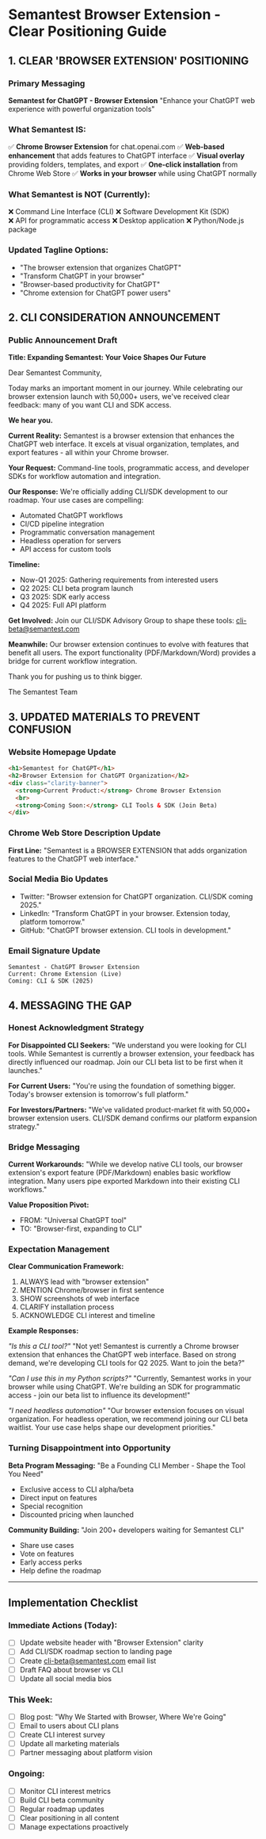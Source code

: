 # Semantest Browser Extension - Clear Positioning Guide

## 1. CLEAR 'BROWSER EXTENSION' POSITIONING

### Primary Messaging
**Semantest for ChatGPT - Browser Extension**
"Enhance your ChatGPT web experience with powerful organization tools"

### What Semantest IS:
✅ **Chrome Browser Extension** for chat.openai.com
✅ **Web-based enhancement** that adds features to ChatGPT interface
✅ **Visual overlay** providing folders, templates, and export
✅ **One-click installation** from Chrome Web Store
✅ **Works in your browser** while using ChatGPT normally

### What Semantest is NOT (Currently):
❌ Command Line Interface (CLI)
❌ Software Development Kit (SDK)  
❌ API for programmatic access
❌ Desktop application
❌ Python/Node.js package

### Updated Tagline Options:
- "The browser extension that organizes ChatGPT"
- "Transform ChatGPT in your browser"
- "Browser-based productivity for ChatGPT"
- "Chrome extension for ChatGPT power users"

## 2. CLI CONSIDERATION ANNOUNCEMENT

### Public Announcement Draft

**Title: Expanding Semantest: Your Voice Shapes Our Future**

Dear Semantest Community,

Today marks an important moment in our journey. While celebrating our browser extension launch with 50,000+ users, we've received clear feedback: many of you want CLI and SDK access.

**We hear you.**

**Current Reality:**
Semantest is a browser extension that enhances the ChatGPT web interface. It excels at visual organization, templates, and export features - all within your Chrome browser.

**Your Request:**
Command-line tools, programmatic access, and developer SDKs for workflow automation and integration.

**Our Response:**
We're officially adding CLI/SDK development to our roadmap. Your use cases are compelling:
- Automated ChatGPT workflows
- CI/CD pipeline integration  
- Programmatic conversation management
- Headless operation for servers
- API access for custom tools

**Timeline:**
- Now-Q1 2025: Gathering requirements from interested users
- Q2 2025: CLI beta program launch
- Q3 2025: SDK early access
- Q4 2025: Full API platform

**Get Involved:**
Join our CLI/SDK Advisory Group to shape these tools: cli-beta@semantest.com

**Meanwhile:**
Our browser extension continues to evolve with features that benefit all users. The export functionality (PDF/Markdown/Word) provides a bridge for current workflow integration.

Thank you for pushing us to think bigger.

The Semantest Team

## 3. UPDATED MATERIALS TO PREVENT CONFUSION

### Website Homepage Update
```html
<h1>Semantest for ChatGPT</h1>
<h2>Browser Extension for ChatGPT Organization</h2>
<div class="clarity-banner">
  <strong>Current Product:</strong> Chrome Browser Extension
  <br>
  <strong>Coming Soon:</strong> CLI Tools & SDK (Join Beta)
</div>
```

### Chrome Web Store Description Update
**First Line:** "Semantest is a BROWSER EXTENSION that adds organization features to the ChatGPT web interface."

### Social Media Bio Updates
- Twitter: "Browser extension for ChatGPT organization. CLI/SDK coming 2025."
- LinkedIn: "Transform ChatGPT in your browser. Extension today, platform tomorrow."
- GitHub: "ChatGPT browser extension. CLI tools in development."

### Email Signature Update
```
Semantest - ChatGPT Browser Extension
Current: Chrome Extension (Live)
Coming: CLI & SDK (2025)
```

## 4. MESSAGING THE GAP

### Honest Acknowledgment Strategy

**For Disappointed CLI Seekers:**
"We understand you were looking for CLI tools. While Semantest is currently a browser extension, your feedback has directly influenced our roadmap. Join our CLI beta list to be first when it launches."

**For Current Users:**
"You're using the foundation of something bigger. Today's browser extension is tomorrow's full platform."

**For Investors/Partners:**
"We've validated product-market fit with 50,000+ browser extension users. CLI/SDK demand confirms our platform expansion strategy."

### Bridge Messaging

**Current Workarounds:**
"While we develop native CLI tools, our browser extension's export feature (PDF/Markdown) enables basic workflow integration. Many users pipe exported Markdown into their existing CLI workflows."

**Value Proposition Pivot:**
- FROM: "Universal ChatGPT tool"
- TO: "Browser-first, expanding to CLI"

### Expectation Management

**Clear Communication Framework:**
1. ALWAYS lead with "browser extension"
2. MENTION Chrome/browser in first sentence
3. SHOW screenshots of web interface
4. CLARIFY installation process
5. ACKNOWLEDGE CLI interest and timeline

**Example Responses:**

*"Is this a CLI tool?"*
"Not yet! Semantest is currently a Chrome browser extension that enhances the ChatGPT web interface. Based on strong demand, we're developing CLI tools for Q2 2025. Want to join the beta?"

*"Can I use this in my Python scripts?"*
"Currently, Semantest works in your browser while using ChatGPT. We're building an SDK for programmatic access - join our beta list to influence its development!"

*"I need headless automation"*
"Our browser extension focuses on visual organization. For headless operation, we recommend joining our CLI beta waitlist. Your use case helps shape our development priorities."

### Turning Disappointment into Opportunity

**Beta Program Messaging:**
"Be a Founding CLI Member - Shape the Tool You Need"
- Exclusive access to CLI alpha/beta
- Direct input on features
- Special recognition
- Discounted pricing when launched

**Community Building:**
"Join 200+ developers waiting for Semantest CLI"
- Share use cases
- Vote on features
- Early access perks
- Help define the roadmap

---

## Implementation Checklist

### Immediate Actions (Today):
- [ ] Update website header with "Browser Extension" clarity
- [ ] Add CLI/SDK roadmap section to landing page
- [ ] Create cli-beta@semantest.com email list
- [ ] Draft FAQ about browser vs CLI
- [ ] Update all social media bios

### This Week:
- [ ] Blog post: "Why We Started with Browser, Where We're Going"
- [ ] Email to users about CLI plans
- [ ] Create CLI interest survey
- [ ] Update all marketing materials
- [ ] Partner messaging about platform vision

### Ongoing:
- [ ] Monitor CLI interest metrics
- [ ] Build CLI beta community
- [ ] Regular roadmap updates
- [ ] Clear positioning in all content
- [ ] Manage expectations proactively